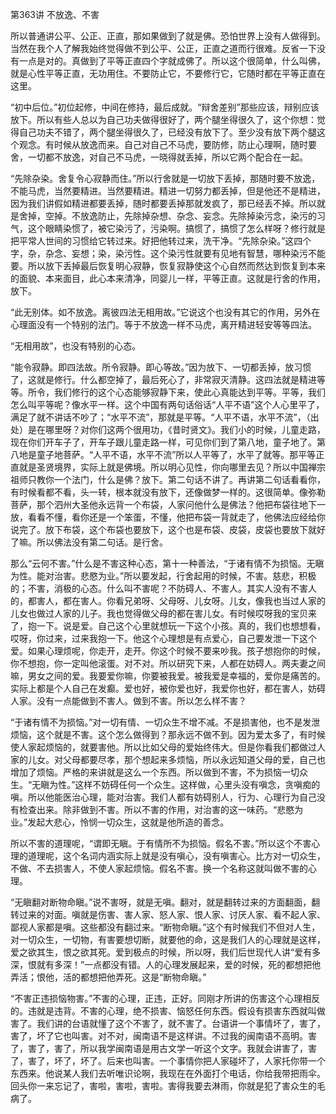 第363讲 不放逸、不害

所以普通讲公平、公正、正直，那如果做到了就是佛。恐怕世界上没有人做得到。当然在我个人了解我始终觉得做不到公平、公正，正直之道而行很难。反省一下没有一点是对的。真做到了平等正直四个字就成佛了。所以这个很简单，什么叫佛，就是心性平等正直，无功用住。不要防止它，不要修行它，它随时都在平等正直在这里。

“初中后位。”初位起修，中间在修持，最后成就。“辩舍差别”那些应该，辩别应该放下。所以有些人总以为自己功夫做得很好了，两个腿坐得很久了，这个你想：觉得自己功夫不错了，两个腿坐得很久了，已经没有放下了。至少没有放下两个腿这个观念。有时候从放逸而来。自己对自己不马虎，要防修，防止心理啊，随时要舍，一切都不放逸，对自己不马虎，一晓得就丢掉，所以它两个配合在一起。

“先除杂染。舍复令心寂静而住。”所以行舍就是一切放下丢掉，那随时要不放逸，不能马虎，当然要精进。当然要精进。精进一切努力都丢掉，但是他还不是精进，因为我们讲假如精进都要丢掉，随时都要丢掉那就发疯了，那已经丢不掉。所以就是舍掉，空掉。不放逸防止，先除掉杂想、杂念、妄念。先除掉染污念，染污的习气，这个眼睛染惯了，被它染污了，污染啊。搞惯了，搞惯了怎么样呀？修行就是把平常人世间的习惯给它转过来。好把他转过来，洗干净。“先除杂染。”这四个字，杂，杂念、妄想；染，染污性。这个染污性就要有见地有智慧，哪种染污不能要。所以放下丢掉最后恢复明心寂静，恢复寂静使这个心自然而然达到恢复到本来的面貌、本来面目，此心本来清净，同婴儿一样，平等正直。这就是行舍的作用，放下。

“此无别体。如不放逸。离彼四法无相用故。”它说这个也没有其它的作用，另外在心理面没有一个特别的法门。等于不放逸一样不马虎，离开精进轻安等等四法。

“无相用故”，也没有特别的心态。

“能令寂静。即四法故。所令寂静。即心等故。”因为放下、一切都丢掉，放习惯了，这就是修行。什么都空掉了，最后死心了，非常寂灭清静。这四法就是精进等等。所令，我们修行的这个心态能够寂静下来，使此心真能达到平等。平等，我们怎么叫平等呢？像水平一样。这个中国有两句话俗话“人平不语”这个人心里平了，满足了就不讲话不吵了；“水平不流”，那就是平等。“人平不语，水平不流”，（出处）是在哪里呀？对你们这两个很用功，《昔时贤文》。我们小的时候，儿童走路，现在你们开车子了，开车子跟儿童走路一样，可见你们到了第八地，童子地了。第八地是童子地菩萨。“人平不语，水平不流”所以人平等了，水平了就等。那平等正直就是圣贤境界，实际上就是佛境。所以明心见性，你向哪里去见？所以中国禅宗祖师只教你一个法门，什么是佛？放下。第二句话不讲了。再讲第二句话看看你，有时候看都不看，头一转，根本就没有放下，还像做梦一样的。这很简单。像弥勒菩萨，那个泗州大圣他永远背一个布袋，人家问他什么是佛法？他把布袋往地下一放，看看不懂，看你还是一个笨蛋，不懂，他把布袋一背就走了，他佛法应经给你说完了。放下布袋，这个布袋也要放下，这个也是布袋、皮袋，皮袋也要放下就好了嘛。所以佛法没有第二句话。是行舍。

那么“云何不害。”什么是不害这种心态，第十一种善法，“于诸有情不为损恼。无瞋为性。能对治害。悲愍为业。”所以要发起，行舍起用的时候，不害。慈悲，积极的；不害，消极的心态。什么叫不害呢？不防碍人、不害人。其实人没有不害人的，都害人，都在害人。你看兄弟呀、父母呀、儿女呀。儿女，像我也当过人家的儿女也做过人家的儿子。我也觉得做父母的都在害儿女。有时候哎呀我的宝贝来了，抱一下。说是爱。自己这个心里就想玩一下这个小孩。真的，我们也想想看，哎呀，你过来，过来我抱一下。他这个心理想是有点爱心，自己要发泄一下这个爱。如果心理烦呢，你走开，走开。你这个时候不要来吵我。孩子想抱你的时候，你不想抱，你一定叫他滚蛋。对不对。所以研究下来，人都在妨碍人。两夫妻之间嘛，男女之间的爱。我要爱你嘛，你要被我爱。被我爱是幸福的，爱你是痛苦的。实际上都是个人自己在发癫。爱也好，被你爱也好，我爱你也好，都在害人，妨碍人家。没有一点能做到不害人。做到不害。所以怎么样不害？

“于诸有情不为损恼。”对一切有情、一切众生不增不减。不是损害他，也不是发泄烦恼，这个就是不害。这个怎么做得到？那永远不做不到。因为爱太多了，有时候使人家起烦恼的，就要害他。所以比如父母的爱始终伟大。但是你看我们都做过人家的儿女。对父母都要尽孝，那个想起来多烦恼，所以永远知道父母的爱，自己也增加了烦恼。严格的来讲就是这么一个东西。所以做到不害，不为损恼一切众生。“无瞋为性。”这样不妨碍任何一个众生。这样做，心里头没有嗔念，贪嗔痴的嗔。所以他能医治心理，能对治害。我们人都有妨碍别人，行为、心理行为自己没有检查出来。除非做到不害。所以不害的作用，对治害的这一味药。“悲愍为业。”发起大悲心，怜悯一切众生，这就是他所造的善念。

所以不害的道理呢，“谓即无瞋。于有情所不为损恼。假名不害。”所以这个不害心理的道理呢，这个名词内涵实际上就是没有嗔心，没有嗔害心。比方对一切众生，不做、不去损害人，不使人家起烦恼。假名不害。换一个名称这就叫做不害的心理。

“无瞋翻对断物命瞋。”说不害呀，就是无嗔。翻对，就是翻转过来的方面翻面，翻转过来的对面。嗔就是伤害、害人家、怒人家、恨人家、讨厌人家、看不起人家、鄙视人家都是嗔。这些都没有翻过来。“断物命瞋。”这个有时候我们不但对人生，对一切众生，一切物，有害要想切断，就要他的命，这是我们人的心理就是这样，爱之欲其生，恨之欲其死。爱到极点的时候，所以呀，我们后世现代人讲“爱有多深，恨就有多深！”一点都没有错。人的心理发展起来，爱的时候，死的都想把他弄活；恨他，活的都想把他弄死。这是“断物命瞋。”

“不害正违损恼物害。”不害的心理，正违，正好。同刚才所讲的伤害这个心理相反的。违就是违背。不害的心理，绝不损害、恼怒任何东西。假设有损害东西就叫做害了。我们讲的台语就懂了这个不害了，就不害了。台语讲一个事情坏了，害了，害了，坏了它也叫害。对不对，闽南语不是这样讲。不过我的闽南语不高明。害了，害了，害了，所以我学闽南语是用古文学一听这个文字。我就会讲害了，害了，害了，坏了，坏了。后来也叫害。一个事情你把人家碰坏了，人家托你带一个东西来。他说某人我们去听唯识论啊，我现在在外面打个电话，你给我带把雨伞。回头你一来忘记了，害啦，害啦，害啦。害得我要去淋雨，你就是犯了害众生的毛病了。


